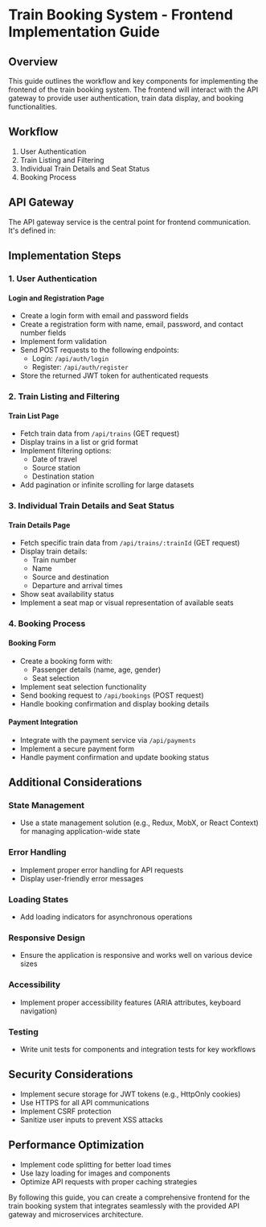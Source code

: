 # Train Booking System - Frontend Implementation Guide

## Overview

This guide outlines the workflow and key components for implementing the frontend of the train booking system. The frontend will interact with the API gateway to provide user authentication, train data display, and booking functionalities.

## Workflow

1. User Authentication
2. Train Listing and Filtering
3. Individual Train Details and Seat Status
4. Booking Process

## API Gateway

The API gateway service is the central point for frontend communication. It's defined in:



## Implementation Steps

### 1. User Authentication

#### Login and Registration Page
- Create a login form with email and password fields
- Create a registration form with name, email, password, and contact number fields
- Implement form validation
- Send POST requests to the following endpoints:
  - Login: `/api/auth/login`
  - Register: `/api/auth/register`
- Store the returned JWT token for authenticated requests

### 2. Train Listing and Filtering

#### Train List Page
- Fetch train data from `/api/trains` (GET request)
- Display trains in a list or grid format
- Implement filtering options:
  - Date of travel
  - Source station
  - Destination station
- Add pagination or infinite scrolling for large datasets

### 3. Individual Train Details and Seat Status

#### Train Details Page
- Fetch specific train data from `/api/trains/:trainId` (GET request)
- Display train details:
  - Train number
  - Name
  - Source and destination
  - Departure and arrival times
- Show seat availability status
- Implement a seat map or visual representation of available seats

### 4. Booking Process

#### Booking Form
- Create a booking form with:
  - Passenger details (name, age, gender)
  - Seat selection
- Implement seat selection functionality
- Send booking request to `/api/bookings` (POST request)
- Handle booking confirmation and display booking details

#### Payment Integration
- Integrate with the payment service via `/api/payments`
- Implement a secure payment form
- Handle payment confirmation and update booking status

## Additional Considerations

### State Management
- Use a state management solution (e.g., Redux, MobX, or React Context) for managing application-wide state

### Error Handling
- Implement proper error handling for API requests
- Display user-friendly error messages

### Loading States
- Add loading indicators for asynchronous operations

### Responsive Design
- Ensure the application is responsive and works well on various device sizes

### Accessibility
- Implement proper accessibility features (ARIA attributes, keyboard navigation)

### Testing
- Write unit tests for components and integration tests for key workflows

## Security Considerations

- Implement secure storage for JWT tokens (e.g., HttpOnly cookies)
- Use HTTPS for all API communications
- Implement CSRF protection
- Sanitize user inputs to prevent XSS attacks

## Performance Optimization

- Implement code splitting for better load times
- Use lazy loading for images and components
- Optimize API requests with proper caching strategies

By following this guide, you can create a comprehensive frontend for the train booking system that integrates seamlessly with the provided API gateway and microservices architecture.